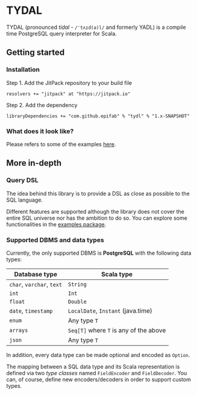 # TYDAL

TYDAL (pronounced *tidal* - `/ˈtʌɪd(ə)l/` and formerly YADL)
is a compile time PostgreSQL query interpreter for Scala. 


## Getting started

### Installation

Step 1. Add the JitPack repository to your build file

```
resolvers += "jitpack" at "https://jitpack.io"
```

Step 2. Add the dependency

```
libraryDependencies += "com.github.epifab" % "tydl" % "1.x-SNAPSHOT"	
```


### What does it look like?

Please refers to some of the examples [here](src/test/scala/io/epifab/tydal/examples).


## More in-depth


### Query DSL

The idea behind this library is to provide a DSL as close as possible to the SQL language.

Different features are supported although the library does not cover the entire SQL universe nor has the ambition to do so.
You can explore some functionalities in the [examples package](src/main/scala/io/epifab/tydal/examples).


### Supported DBMS and data types

Currently, the only supported DBMS is **PostgreSQL** with the following data types:

Database type               | Scala type
---                         | ---
`char`, `varchar`, `text`   | `String`
`int`                       | `Int`
`float`                     | `Double`
`date`, `timestamp`         | `LocalDate`, `Instant` (java.time)
`enum`                      | Any type `T`
`arrays`                    | `Seq[T]` where `T` is any of the above
`json`                      | Any type `T`

In addition, every data type can be made optional and encoded as `Option`.

The mapping between a SQL data type and its Scala representation is defined via two *type classes* named `FieldEncoder` and `FieldDecoder`.
You can, of course, define new encoders/decoders in order to support custom types.
